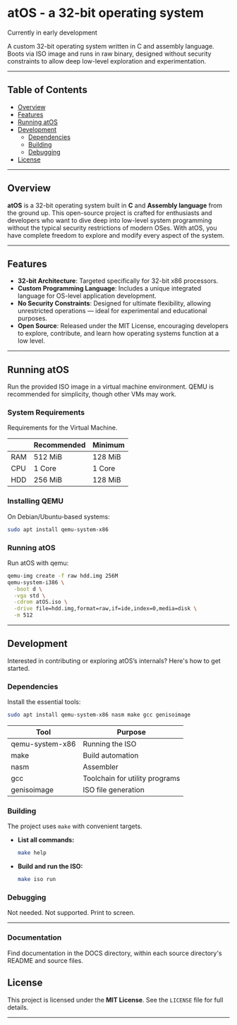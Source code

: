 # atOS - a 32-bit operating system

Currently in early development

A custom 32-bit operating system written in C and assembly language. Boots via ISO image and runs in raw binary, designed without security constraints to allow deep low-level exploration and experimentation.

---

## Table of Contents

* [Overview](#overview)
* [Features](#features)
* [Running atOS](#running-atos)
* [Development](#development)
  * [Dependencies](#dependencies)
  * [Building](#building)
  * [Debugging](#debugging)
* [License](#license)

---

## Overview

**atOS** is a 32-bit operating system built in **C** and **Assembly language** from the ground up. This open-source project is crafted for enthusiasts and developers who want to dive deep into low-level system programming without the typical security restrictions of modern OSes. With atOS, you have complete freedom to explore and modify every aspect of the system.

---

## Features

* **32-bit Architecture**: Targeted specifically for 32-bit x86 processors.
* **Custom Programming Language**: Includes a unique integrated language for OS-level application development.
* **No Security Constraints**: Designed for ultimate flexibility, allowing unrestricted operations — ideal for experimental and educational purposes.
* **Open Source**: Released under the MIT License, encouraging developers to explore, contribute, and learn how operating systems function at a low level.

---

## Running atOS

Run the provided ISO image in a virtual machine environment. QEMU is recommended for simplicity, though other VMs may work.

### System Requirements

Requirements for the Virtual Machine.

|     | Recommended | Minimum |
| --- | ----------- | ------- |
| RAM | 512 MiB     | 128 MiB |
| CPU | 1 Core      | 1 Core  |
| HDD | 256 MiB     | 128 MiB  |

### Installing QEMU

On Debian/Ubuntu-based systems:

```bash
sudo apt install qemu-system-x86
```

### Running atOS


Run atOS with qemu:

```bash
qemu-img create -f raw hdd.img 256M
qemu-system-i386 \
  -boot d \
  -vga std \
  -cdrom atOS.iso \
  -drive file=hdd.img,format=raw,if=ide,index=0,media=disk \
  -m 512
```

---

## Development

Interested in contributing or exploring atOS’s internals? Here's how to get started.

### Dependencies

Install the essential tools:

```bash
sudo apt install qemu-system-x86 nasm make gcc genisoimage
```

| Tool            | Purpose                        |
| --------------- | ------------------------------ |
| qemu-system-x86 | Running the ISO                |
| make            | Build automation               |
| nasm            | Assembler                      |
| gcc             | Toolchain for utility programs |
| genisoimage     | ISO file generation            |

### Building

The project uses `make` with convenient targets.

* **List all commands:**

  ```bash
  make help
  ```

* **Build and run the ISO:**

  ```bash
  make iso run
  ```

### Debugging

Not needed. Not supported. Print to screen.

---

### Documentation

Find documentation in the DOCS directory, within each source directory's README and source files.

## License

This project is licensed under the **MIT License**. See the `LICENSE` file for full details.

---
